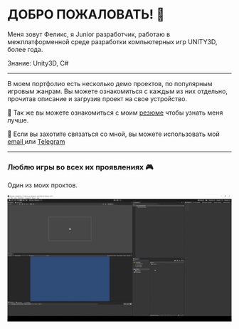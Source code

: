 # ДОБРО ПОЖАЛОВАТЬ! :wave:

Меня зовут Феликс, я Junior разработчик, работаю в межплатформенной среде разработки компьютерных игр UNITY3D, более года.

Знание: Unity3D, C#
____
В моем портфолио есть несколько демо проектов, по популярным игровым жанрам.
Вы можете ознакомиться с каждым из них отдельно, прочитав описание и загрузив проект на свое устройство.

:memo: Так же вы можете ознакомиться с моим [резюме](https://github.com/iFEL1x/iFEL1x/blob/main/Resources/Documetns/%D0%9A%D0%B5%D0%BD%D0%B3%D0%B5%D1%80%D0%BB%D0%B8%20%D0%A4%D0%B5%D0%BB%D0%B8%D0%BA%D1%81%20%D0%A1%D0%B5%D1%80%D0%B3%D0%B5%D0%B5%D0%B2%D0%B8%D1%87.pdf) чтобы узнать меня лучше.
 
:email: Если вы захотите связаться со мной, вы можете использовать мой <a href="mailto:FELR@yandex.ru">email </a> или [Telegram](https://t.me/K_FELIKS)
____

### Люблю игры во всех их проявлениях :video_game:
Один из моих проктов.

![PLATFORMER 2D](https://github.com/iFEL1x/iFEL1x/blob/main/Resources/Image/Gif/Create%20Project.gif)
